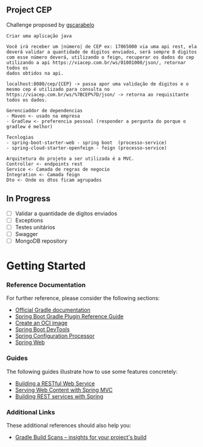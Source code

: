 ## Project CEP

Challenge proposed by [gscarabelo](https://github.com/Scarabe)

    Criar uma aplicação java

    Você irá receber um |número| de CEP ex: 17065000 via uma api rest, ela deverá validar a quantidade de digitos enviados, será sempre 8 digitos
    com esse número deverá, utilizando o feign, recuperar os dados do cep utilizando a api https://viacep.com.br/ws/01001000/json/, retornar todos os
    dados obtidos na api.
    
    localhost:8080/cep/{CEP} -> passa apor uma validação de digitos e o mesmo cep é utilizado para consulta no https://viacep.com.br/ws/%7BCEP%7D/json/ -> retorna ao requisitante todos os dados.
        
    Gerenciaddor de dependencias
    - Maven <- usado na empresa
    - Gradlew <- preferencia pessoal (responder a pergunta do porque o gradlew é melhor)

    Tecnlogias
    - spring-boot-starter-web - spring boot  (processo-service)
    - spring-cloud-starter-openfeign - feign (processo-service)

    Arquitetura do projeto a ser utilizada é a MVC.
    Controller <- endpoints rest
    Service <- Camada de regras de negocio
    Integration <- Camada feign
    Dto <- Onde os dtos ficam agrupados

## In Progress

- [ ] Validar a quantidade de digitos enviados
- [ ] Exceptions
- [ ] Testes unitários
- [ ] Swagger
- [ ] MongoDB repository

# Getting Started

### Reference Documentation
For further reference, please consider the following sections:

* [Official Gradle documentation](https://docs.gradle.org)
* [Spring Boot Gradle Plugin Reference Guide](https://docs.spring.io/spring-boot/docs/2.4.2/gradle-plugin/reference/html/)
* [Create an OCI image](https://docs.spring.io/spring-boot/docs/2.4.2/gradle-plugin/reference/html/#build-image)
* [Spring Boot DevTools](https://docs.spring.io/spring-boot/docs/2.4.2/reference/htmlsingle/#using-boot-devtools)
* [Spring Configuration Processor](https://docs.spring.io/spring-boot/docs/2.4.2/reference/htmlsingle/#configuration-metadata-annotation-processor)
* [Spring Web](https://docs.spring.io/spring-boot/docs/2.4.2/reference/htmlsingle/#boot-features-developing-web-applications)

### Guides
The following guides illustrate how to use some features concretely:

* [Building a RESTful Web Service](https://spring.io/guides/gs/rest-service/)
* [Serving Web Content with Spring MVC](https://spring.io/guides/gs/serving-web-content/)
* [Building REST services with Spring](https://spring.io/guides/tutorials/bookmarks/)

### Additional Links
These additional references should also help you:

* [Gradle Build Scans – insights for your project's build](https://scans.gradle.com#gradle)

